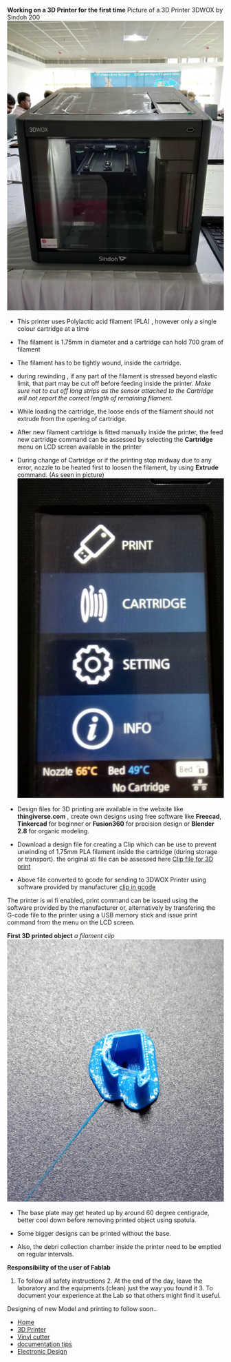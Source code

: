 
**Working on a 3D Printer for the first time**
Picture of a 3D Printer 3DWOX by Sindoh 200 ![3dprinter](img/3dprinter.jpg)

- This printer uses Polylactic acid filament (PLA) , however only a single colour cartridge at a time 
- The filament is 1.75mm in diameter and a cartridge can hold 700 gram of filament
- The filament has to be tightly wound, inside the cartridge.
- during rewinding , if any part of the filament is stressed beyond elastic limit, that part may be cut off before feeding inside the printer. *Make sure not to cut off long strips as the sensor attached to the Cartridge will not report the correct length of remaining filament.*

- While loading the cartridge, the loose ends of the filament should not extrude from the opening of cartridge.

- After new filament cartridge is fitted manually inside the printer, the feed new cartridge command can be assessed by selecting the **Cartridge** menu on LCD screen available in the printer 

- During change of Cartridge or if the printing stop midway due to any error,  nozzle to be heated first to loosen the filament, by using **Extrude** command.
(As seen in picture)
![menu](img/3dmenu.jpg)

- Design files for 3D printing are  available in the website like **thingiverse.com** ,  create  own designs using free software like **Freecad**,  **Tinkercad** for beginner or **Fusion360** for precision design or **Blender 2.8** for organic modeling. 

- Download a design file for creating a Clip which can be use to prevent unwinding of 1.75mm PLA filament inside the cartridge (during storage or transport). the original sti file can be assessed here [Clip file for 3D print](files/clip.sti)

- Above file converted to gcode for sending to 3DWOX Printer using software provided by manufacturer [clip in gcode](clipgcode.gcode)

The printer is wi fi enabled,  print command can be issued  using the software provided by the manufacturer or,  alternatively by transfering the  G-code file to the printer using a USB memory stick and issue print command from the  menu on the LCD screen.

**First 3D printed object**
*a filament clip*
![clipfilament](img/3dclip.jpg)

- The base plate may get heated up by around 60 degree centigrade, better cool down before removing printed object using spatula.

- Some bigger designs can be printed without the base.

- Also, the debri collection chamber inside the printer need to be emptied on regular intervals.

**Responsibility of the user of Fablab**
1) To follow all safety instructions 2. At the end of the day, leave the laboratory  and the equipments (clean) just the way you found it 3. To document your experience at the Lab so that others might find it useful.

Designing of new Model and printing to follow soon..

- [Home](readme.md)
- [3D Printer](3DPrinter.md)
- [Vinyl cutter](vin.md)
- [documentation tips](documentation.md)
- [Electronic Design](design.md)